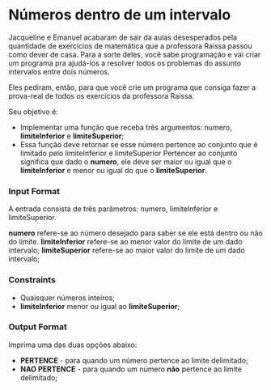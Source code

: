 # Números dentro de um intervalo

Jacqueline e Emanuel acabaram de sair da aulas desesperados pela quantidade de exercícios de matemática que a professora Raissa passou como dever de casa. Para a sorte deles, você sabe programação e vai criar um programa pra ajudá-los a resolver todos os problemas do assunto intervalos entre dois números.

Eles pediram, então, para que você crie um programa que consiga fazer a prova-real de todos os exercícios da professora Raissa.

Seu objetivo é:

- Implementar uma função que receba três argumentos: numero, **limiteInferior** e **limiteSuperior**;
- Essa função deve retornar se esse número pertence ao conjunto que é limitado pelo limiteInferior e limiteSuperior
Pertencer ao conjunto significa que dado o **numero**, ele deve ser maior ou igual que o **limiteInferior** e menor ou igual do que o **limiteSuperior**.

### Input Format

A entrada consista de três parâmetros: numero, limiteInferior e limiteSuperior.

**numero** refere-se ao número desejado para saber se ele está dentro ou não do limite. **limiteInferior** refere-se ao menor valor do limite de um dado intervalo; **limiteSuperior** refere-se ao maior valor do limite de um dado intervalo;

### Constraints

- Quaisquer números inteiros;
- **limiteInferior** menor ou igual ao **limiteSuperior**;

### Output Format

Imprima uma das duas opções abaixo:

- **PERTENCE** - para quando um número pertence ao limite delimitado;
- **NAO PERTENCE** - para quando um número **não** pertence ao limite delimitado;